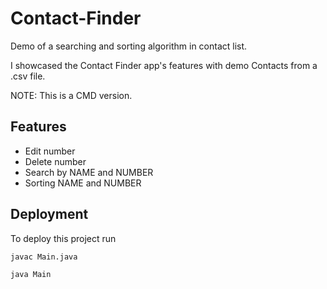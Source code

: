 
# Contact-Finder

Demo of a searching and sorting algorithm in contact list.

I showcased the Contact Finder app's features with demo Contacts from a .csv file.

NOTE: This is a CMD version.

## Features

- Edit number
- Delete number
- Search by NAME and NUMBER
- Sorting NAME and NUMBER


## Deployment

To deploy this project run

```bash
javac Main.java
```
```bash
java Main
```

